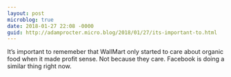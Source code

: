 ```yaml
---
layout: post
microblog: true
date: 2018-01-27 22:08 -0000
guid: http://adamprocter.micro.blog/2018/01/27/its-important-to.html
---
```

It’s important to rememeber that WallMart only started to care about organic food when it made profit sense. Not because they care. Facebook is doing a similar thing right now. 
